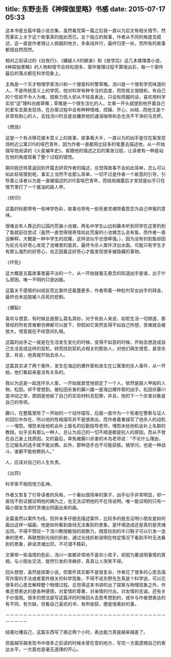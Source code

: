 title: 东野圭吾《神探伽里略》书感
date: 2015-07-17 05:33
---

这本书是五篇中篇小说合集，虽然看完第一篇之后我一直以为后文有相关情节，然而事实上关于这个故事真的就此而已。五个独立的故事，作者从不同的角度去叙述，这一直是作者很让人佩服的地方，多条线并行，最终归至一处，而所有的故事都很自然而然。

相对之前读过的《白夜行》、《嫌疑人X的献身》和《放学后》这几本推理类小说，《神探伽里略》的人物和情节会轻松很多，案件推理过程不算很出彩，每一个案件最后的落点都在科学现象上。

主角是一个天才物理学家汤川和一个搜查科刑警草雉。汤川是一个很有学究味道的人，不是传统意义上的学究，他对科学有种专注的态度，而性格又很随和，有自己的个性却不令人为难，观察力惊人却从不轻易表达，只说有把握的话，喜欢用科学实验“逗”理科白痴草雉；草雉是一个很生活化的人，文章一开头就提到他开着自己的爱车去案发现场，在办案过程中会有种种情绪，烦躁、开心、纠结…而他又是个非常有耐心的人，去找汤川时总是会嫌弃他的速溶咖啡和总也洗不干净的马克杯。



《燃烧》

这是一个有点移花接木意义上的故事，故事看大半，一直以为的凶手是住在案发现场附近公寓205的哑巴青年，因为作者一直都用比较多的笔墨去描述他，从一开始描写他阅读的《火星编年史》，紧跟他的描述之后的案发过程，让读者有一种是站在他的角度观看了整个过程的错觉。

期间我还特意返回到开篇去研究作者的描述，总觉得故事不会如此简单，怎么可以如此轻易猜到呢，事实上当然不会那么简单，一切不过是作者一个故意的引导，引导着让读者以为是一直被描述的205室哑巴青年，而结局揭露后才发现是似乎只在情节里打了一个酱油的路人甲。



《转印》

这篇的标题带有一些神学色彩，故事也带有一些死者灵魂带着怨念为自己申冤的意味。

很难会有人靠近的公园内荒废小池塘，两名中学生山边和藤本听到同学在这里钓到了鱼就前往尝试（虽然一直觉得很奇怪如此荒废的小池塘怎么会有鱼，而作者一直没解释，大概是一种中学生的炫耀，这样说似乎也很牵强。），因为没有钓到鱼却因为反光与好奇心发现了池塘里的面具，最终令杀人案件浮出水面。可能只有学生才有那么强烈的好奇心，也正因着这好奇心才能发现很多被隐藏的事物。



《坏死》

这大概是五篇故事里最平淡的一个，从一开始就毫无悬念的知道凶手是谁，出于什么原因，唯一不明的只是凶器。

这篇关于感情的纠结反而比案件还着墨更多，作者带着一种批判写女凶手的拜金，最终也未逃脱被人杀死的悲剧。



《爆裂》

喜欢与恨意，有时候总是那么莫名其妙。对于有些人来说，如若生活一切顺遂，那曾经的所有苦难都仿佛都可以放下，但假如它突然变得不如自己所想，苦难就会被放大，恨意就在不经意间扎根。

这篇的凶手之一就是在生活发生变化的时候，变得不如意的时候，开始去想造成自己生活变成这样的契机，转而找到契机点相关的那些人，对他们萌生恨意，甚至杀意，并且，他真就开始去杀人。

这篇其实讲了两个案件，发生在海边的爆炸案和发生在公寓里的杀人事件，从一开始，他们看起来是没有关系的。

我以为这是一起连环杀人案，一开始就直觉地锁定了一个人，依然是路人甲般的人物，松田。却不曾想到，被松田杀害的藤川雄一是海边爆炸案的凶手。松田杀藤川是冲动之举，原因是他偷了自己的实验材料去犯罪，并且，他的下一个杀害对象是自己的导师。

藤川，在整篇里除了一开始的一个动作描写，后面一直作为一个死者在警察与证人的回忆中存在，所以他的性格描写并不是很突出，而作者着重描写了他杀人的动机－－埋怨。埋怨未给他机会补上报名的后勤指导老师，埋怨未给他机会补上名额的教授。似乎总有那么一种人，总认为自己的一切不顺遂都是别人的原因，而从不曾在自己身上找原因。文的最后，幸免被藤川杀害的木岛老师说：“不论什么理由，忘记报名的选手就不能出赛。此外，那种选手也不可能获胜。搞学问，也是一种战斗，谁都不能依赖别人。”

人，应该对自己的人生负责。



《出窍》

科学家不相信怪力乱神。

作者又恢复了引导读者的风格，一个看似很简单的案子，凶手似乎非常明显，却一直找不到证据证明他的确为之，也无法证明他的不在场说明，唯一能证明的只有一幅小朋友生病时灵魂出窍画出来的画。

全篇虽然以案件为线，但并未多仔细去描述案件，比较多的是去证明小朋友是如何画出这样一幅画，他是如何看到直线无法看到的景象，是环境造成还是真的是灵魂出窍。不得不赞叹一下汤川教授敏锐的观察力，随意捡到的半只鞋子可以引发一连串的思考，再联想到光线的折射，通过光线折射说明在特定情况下看到平时无法看到的景象，辟谣灵魂出窍，不可谓不精彩。

文章带一些温情的色彩，汤川一直都非常地不喜欢小孩子，却因为要说明事情的真相，与小朋友交流，居然引发的寻麻疹，真真让人哭笑不得。



回头想想，虽然是探案小说，但案件其实都不是很复杂，作者花了很多的心思去描写作案的手法或者案件相关的科学现象，不得不说东野先生真是个科学迷，可以花很多的心思去解释整个物理过程。总觉得这本书讲的出了探案与物理现象之外，作者还想表达的是各种感情，对爱情的尊重，对亲情的付出，对友情的忠诚，还有关于价值观。很多的想法是写这篇评的时候回头去思考想到的，或许与作者想表达的有不同、有欠缺，但看自己喜欢的书，有所收获，便是很美妙的事。



－－－－－－－－－－－－－－－－－－－－－－－－－－－－－－－－－－－－－－－－－

结尾吐槽自己，这篇东西写了接近两个小时，表达能力真是越来越差了。

但是越写越发现书中很多之前读的时候未曾在意的地方，写完一方面遗憾自己的表达水平，一方面也是毫无道理的开心。
